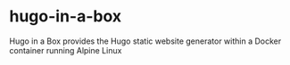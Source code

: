 # hugo-in-a-box
Hugo in a Box provides the Hugo static website generator within a Docker container running Alpine Linux
